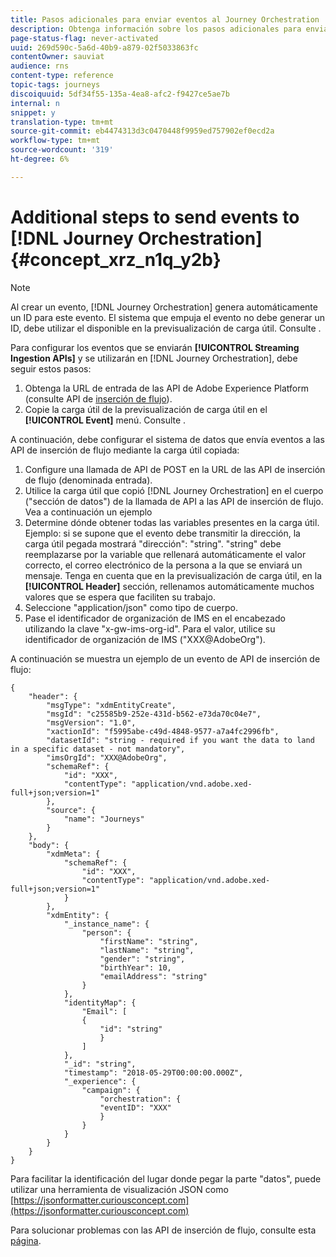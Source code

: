 ```yaml
---
title: Pasos adicionales para enviar eventos al Journey Orchestration
description: Obtenga información sobre los pasos adicionales para enviar eventos al Journey Orchestration
page-status-flag: never-activated
uuid: 269d590c-5a6d-40b9-a879-02f5033863fc
contentOwner: sauviat
audience: rns
content-type: reference
topic-tags: journeys
discoiquuid: 5df34f55-135a-4ea8-afc2-f9427ce5ae7b
internal: n
snippet: y
translation-type: tm+mt
source-git-commit: eb4474313d3c0470448f9959ed757902ef0ecd2a
workflow-type: tm+mt
source-wordcount: '319'
ht-degree: 6%

---
```




# Additional steps to send events to [!DNL Journey Orchestration] {#concept_xrz_n1q_y2b}

>[!NOTE]
>
>Al crear un evento, [!DNL Journey Orchestration] genera automáticamente un ID para este evento. El sistema que empuja el evento no debe generar un ID, debe utilizar el disponible en la previsualización de carga útil. Consulte [](../event/previewing-the-payload.md).

Para configurar los eventos que se enviarán **[!UICONTROL Streaming Ingestion APIs]** y se utilizarán en [!DNL Journey Orchestration], debe seguir estos pasos:

1. Obtenga la URL de entrada de las API de Adobe Experience Platform (consulte API de [inserción de flujo](https://docs.adobe.com/content/help/es-ES/experience-platform/ingestion/streaming/overview.html)).
1. Copie la carga útil de la previsualización de carga útil en el **[!UICONTROL Event]** menú. Consulte [](../event/defining-the-payload-fields.md).

A continuación, debe configurar el sistema de datos que envía eventos a las API de inserción de flujo mediante la carga útil copiada:

1. Configure una llamada de API de POST en la URL de las API de inserción de flujo (denominada entrada).
1. Utilice la carga útil que copió [!DNL Journey Orchestration] en el cuerpo (&quot;sección de datos&quot;) de la llamada de API a las API de inserción de flujo. Vea a continuación un ejemplo
1. Determine dónde obtener todas las variables presentes en la carga útil. Ejemplo: si se supone que el evento debe transmitir la dirección, la carga útil pegada mostrará &quot;dirección&quot;: &quot;string&quot;. &quot;string&quot; debe reemplazarse por la variable que rellenará automáticamente el valor correcto, el correo electrónico de la persona a la que se enviará un mensaje. Tenga en cuenta que en la previsualización de carga útil, en la **[!UICONTROL Header]** sección, rellenamos automáticamente muchos valores que se espera que faciliten su trabajo.
1. Seleccione &quot;application/json&quot; como tipo de cuerpo.
1. Pase el identificador de organización de IMS en el encabezado utilizando la clave &quot;x-gw-ims-org-id&quot;. Para el valor, utilice su identificador de organización de IMS (&quot;XXX@AdobeOrg&quot;).

A continuación se muestra un ejemplo de un evento de API de inserción de flujo:

```
{
    "header": {
        "msgType": "xdmEntityCreate",
        "msgId": "c25585b9-252e-431d-b562-e73da70c04e7",
        "msgVersion": "1.0",
        "xactionId": "f5995abe-c49d-4848-9577-a7a4fc2996fb",
        "datasetId": "string - required if you want the data to land in a specific dataset - not mandatory",
        "imsOrgId": "XXX@AdobeOrg",
        "schemaRef": {
            "id": "XXX",
            "contentType": "application/vnd.adobe.xed-full+json;version=1"
        },
        "source": {
            "name": "Journeys"
        }
    },
    "body": {
        "xdmMeta": {
            "schemaRef": {
                "id": "XXX",
                "contentType": "application/vnd.adobe.xed-full+json;version=1"
            }
        },
        "xdmEntity": {
            "_instance_name": {
                "person": {
                    "firstName": "string",
                    "lastName": "string",
                    "gender": "string",
                    "birthYear": 10,
                    "emailAddress": "string"
                }
            },
            "identityMap": {
                "Email": [
                {
                    "id": "string"
                    }
                ]
            },
            "_id": "string",
            "timestamp": "2018-05-29T00:00:00.000Z",
            "_experience": {
                "campaign": {
                    "orchestration": {
                    "eventID": "XXX"
                    }
                }
            }
        }
    }
}
```

Para facilitar la identificación del lugar donde pegar la parte &quot;datos&quot;, puede utilizar una herramienta de visualización JSON como [https://jsonformatter.curiousconcept.com](https://jsonformatter.curiousconcept.com)

Para solucionar problemas con las API de inserción de flujo, consulte esta [página](https://docs.adobe.com/content/help/es-ES/experience-platform/ingestion/streaming/troubleshooting.html).
